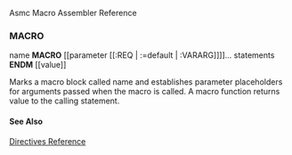 Asmc Macro Assembler Reference

### MACRO

name **MACRO** [[parameter [[:REQ | :=default | :VARARG]]]]...
   statements
   **ENDM** [[value]]


Marks a macro block called name and establishes parameter placeholders for arguments passed when the macro is called. A macro function returns value to the calling statement.

#### See Also

[Directives Reference](readme.md)